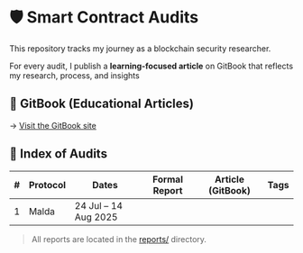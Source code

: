 # 🛡️ Smart Contract Audits

This repository tracks my journey as a blockchain security researcher.

For every audit, I publish a **learning-focused article** on GitBook that reflects my research, process, and insights

## 🔗 GitBook (Educational Articles)

→ [Visit the GitBook site](https://github.com/siyovush-hamidov/Smart-Contract-Audits)

## 📂 Index of Audits

| #  | Protocol       | Dates                   | Formal Report                                            | Article (GitBook)                                      | Tags                              |
|----|----------------|-------------------------|----------------------------------------------------------|--------------------------------------------------------|-----------------------------------|
| 1  | Malda   | 24 Jul – 14 Aug 2025    |                                                          |                                                        |                                   |

> All reports are located in the [reports/](./reports) directory.